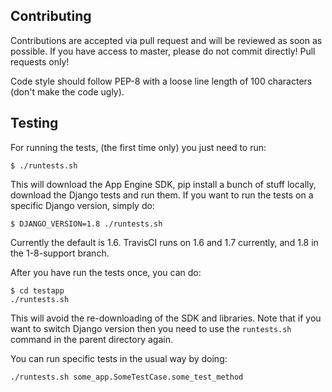 ## Contributing

Contributions are accepted via pull request and will be reviewed as soon as possible. If you have access to master, please do not commit directly! Pull requests only!

Code style should follow PEP-8 with a loose line length of 100 characters (don't make the code ugly).

## Testing

For running the tests, (the first time only) you just need to run:

    $ ./runtests.sh

This will download the App Engine SDK, pip install a bunch of stuff locally, download the Django tests and run them. If you want to run the
tests on a specific Django version, simply do:

    $ DJANGO_VERSION=1.8 ./runtests.sh

Currently the default is 1.6. TravisCI runs on 1.6 and 1.7 currently, and 1.8 in the 1-8-support branch.

After you have run the tests once, you can do:

    $ cd testapp
    ./runtests.sh

This will avoid the re-downloading of the SDK and libraries.  Note that if you want to switch Django version then you need to use the `runtests.sh` command in the parent directory again.

You can run specific tests in the usual way by doing:

    ./runtests.sh some_app.SomeTestCase.some_test_method


